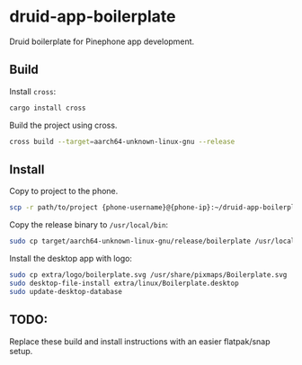 # druid-app-boilerplate

Druid boilerplate for Pinephone app development.
## Build

Install `cross`:
```bash
cargo install cross
```

Build the project using cross.
```bash
cross build --target=aarch64-unknown-linux-gnu --release
```

## Install
Copy to project to the phone.

```bash
scp -r path/to/project {phone-username}@{phone-ip}:~/druid-app-boilerplate
```

Copy the release binary to `/usr/local/bin`:
```bash
sudo cp target/aarch64-unknown-linux-gnu/release/boilerplate /usr/local/bin
```

Install the desktop app with logo:

```bash
sudo cp extra/logo/boilerplate.svg /usr/share/pixmaps/Boilerplate.svg
sudo desktop-file-install extra/linux/Boilerplate.desktop
sudo update-desktop-database
```

## TODO:
Replace these build and install instructions with an easier flatpak/snap setup.
